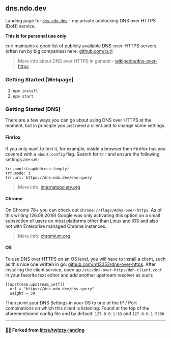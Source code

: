 ## dns.ndo.dev

Landing page for [`dns.ndo.dev`](https://dns.ndo.dev) - my private adblocking DNS over HTTPS (DoH) service.

**This is for personal use only**   

curl maintains a good list of publicly available DNS-over-HTTPS servers (often run by big companies) here: [github.com/curl](https://github.com/curl/curl/wiki/DNS-over-HTTPS)

> More info about DNS over HTTPS in general - [wikipedia/dns-over-https](https://en.wikipedia.org/wiki/DNS_over_HTTPS)

### Getting Started [Webpage]

1. `npm install`
2. `npm start`

### Getting Started [DNS]

There are a few ways you can go about using DNS over HTTPS at the moment, but in principle you just need a client and to change some settings. 

#### Firefox

If you only want to test it, for example, inside a browser then Firefox has you covered with a `about:config` flag. Search for `trr` and ensure the following settings are set:

```
trr.bootstrapAddress:(empty)
trr.mode: 3
trr.uri: https://dns.ndo.dev/dns-query
```

> More Info: [internetsociety.org](https://www.internetsociety.org/blog/2018/12/dns-privacy-support-in-mozilla-firefox/)

#### Chrome

On Chrome 78+ you can check out `chrome://flags/#dns-over-https`. As of this writing (26.09.2019) Google was only activating this option on a small subsection of users on most platforms other than Linux and iOS and also not with Enterprise managed Chrome instances. 

> More Info: [chromium.org](https://www.chromium.org/developers/dns-over-https)

#### OS

To use DNS over HTTPS on an OS level, you will have to install a client, such as this nice one written in go: [github.com/m13253/dns-over-https](https://github.com/m13253/dns-over-https). After installing the client service, open up `/etc/dns-over-https/doh-client.conf` in your favorite text editor and add another upstream resolver as such: 

```
[[upstream.upstream_ietf]]
  url = "https://dns.ndo.dev/dns-query"
  weight = 50
```
Then point your DNS Settings in your OS to one of the IP / Port combinations on which this client is listening. Found at the top of the aforementioned config file and by default: `127.0.0.1:53` and `127.0.0.1:5380`



---

#### 🙋‍♂️ Forked from [kitze/twizzy-landing](https://github.com/kitze/twizzy-landing)  
